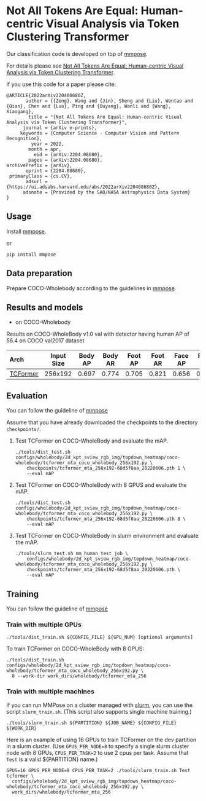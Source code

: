 # Not All Tokens Are Equal: Human-centric Visual Analysis via Token Clustering Transformer

Our classification code is developed on top of [mmpose](https://github.com/open-mmlab/mmpose).

For details please see [Not All Tokens Are Equal: Human-centric Visual Analysis via Token Clustering Transformer](https://arxiv.org/abs/2204.08680). 

If you use this code for a paper please cite:


```
@ARTICLE{2022arXiv220408680Z,
       author = {{Zeng}, Wang and {Jin}, Sheng and {Liu}, Wentao and {Qian}, Chen and {Luo}, Ping and {Ouyang}, Wanli and {Wang}, Xiaogang},
        title = "{Not All Tokens Are Equal: Human-centric Visual Analysis via Token Clustering Transformer}",
      journal = {arXiv e-prints},
     keywords = {Computer Science - Computer Vision and Pattern Recognition},
         year = 2022,
        month = apr,
          eid = {arXiv:2204.08680},
        pages = {arXiv:2204.08680},
archivePrefix = {arXiv},
       eprint = {2204.08680},
 primaryClass = {cs.CV},
       adsurl = {https://ui.adsabs.harvard.edu/abs/2022arXiv220408680Z},
      adsnote = {Provided by the SAO/NASA Astrophysics Data System}
}
```


## Usage

Install [mmpose](https://github.com/open-mmlab/mmpose).

or

```
pip install mmpose
```


## Data preparation

Prepare COCO-Wholebody according to the guidelines in [mmpose](https://github.com/open-mmlab/mmpose/blob/master/docs/en/tasks/2d_wholebody_keypoint.md).


## Results and models

-  on COCO-Wholebody

Results on COCO-WholeBody v1.0 val with detector having human AP of 56.4 on COCO val2017 dataset

| Arch  | Input Size | Body AP | Body AR | Foot AP | Foot AR | Face AP | Face AR  | Hand AP | Hand AR | Whole AP | Whole AR | ckpt | log |
| :---- | :--------: | :-----: | :-----: | :-----: | :-----: | :-----: | :------: | :-----: | :-----: | :------: |:-------: |:------: | :------: |
| [TCFormer](/configs/wholebody/2d_kpt_sview_rgb_img/topdown_heatmap/coco-wholebody/tcformer_mtagather_noextra_coco_wholebody_256x192.py)  | 256x192 | 0.697 | 0.774 | 0.705 | 0.821 | 0.656 | 0.753 | 0.539 | 0.652 | 0.576 | 0.681 | [ckpt](https://drive.google.com/file/d/1tRMhOxiab8BcuImi7B64BRgXPZ2A3BAx/view?usp=sharing) | [log](https://drive.google.com/file/d/1chRPtfEOPJzcuCZ7-nGsPZXZO9kjXdOH/view?usp=sharing) |




## Evaluation
You can follow the guideline of [mmpose](https://github.com/open-mmlab/mmpose/blob/master/docs/en/get_started.md)

Assume that you have already downloaded the checkpoints to the directory ```checkpoints/```.

1. Test TCFormer on COCO-WholeBody and evaluate the mAP.

   ```shell
   ./tools/dist_test.sh configs/wholebody/2d_kpt_sview_rgb_img/topdown_heatmap/coco-wholebody/tcformer_mta_coco_wholebody_256x192.py \
       checkpoints/tcformer_mta_256x192-68d5f8aa_20220606.pth 1 \
       --eval mAP
   ```


2. Test TCFormer on COCO-WholeBody with 8 GPUS and evaluate the mAP.

   ```shell
   ./tools/dist_test.sh configs/wholebody/2d_kpt_sview_rgb_img/topdown_heatmap/coco-wholebody/tcformer_mta_coco_wholebody_256x192.py \
       checkpoints/tcformer_mta_256x192-68d5f8aa_20220606.pth 8 \
       --eval mAP
   ```


3. Test TCFormer on COCO-WholeBody in slurm environment and evaluate the mAP.

   ```shell
   ./tools/slurm_test.sh mm_human test_job \
       configs/wholebody/2d_kpt_sview_rgb_img/topdown_heatmap/coco-wholebody/tcformer_mta_coco_wholebody_256x192.py \
       checkpoints/tcformer_mta_256x192-68d5f8aa_20220606.pth \
       --eval mAP
   ```


## Training
You can follow the guideline of [mmpose](https://github.com/open-mmlab/mmpose/blob/master/docs/en/get_started.md)


### Train with multiple GPUs
```shell
./tools/dist_train.sh ${CONFIG_FILE} ${GPU_NUM} [optional arguments]
```

To train TCFormer on COCO-WholeBody with 8 GPUS:
```shell
./tools/dist_train.sh configs/wholebody/2d_kpt_sview_rgb_img/topdown_heatmap/coco-wholebody/tcformer_mta_coco_wholebody_256x192.py \
  8 --work-dir work_dirs/wholebody/tcformer_mta_256
```

### Train with multiple machines

If you can run MMPose on a cluster managed with [slurm](https://slurm.schedmd.com/), you can use the script `slurm_train.sh`. (This script also supports single machine training.)

```shell
./tools/slurm_train.sh ${PARTITION} ${JOB_NAME} ${CONFIG_FILE} ${WORK_DIR}
```

Here is an example of using 16 GPUs to train TCFormer on the dev partition in a slurm cluster.
(Use `GPUS_PER_NODE=8` to specify a single slurm cluster node with 8 GPUs, `CPUS_PER_TASK=2` to use 2 cpus per task.
Assume that `Test` is a valid ${PARTITION} name.)

```shell
GPUS=16 GPUS_PER_NODE=8 CPUS_PER_TASK=2 ./tools/slurm_train.sh Test tcformer \
  configs/wholebody/2d_kpt_sview_rgb_img/topdown_heatmap/coco-wholebody/tcformer_mta_coco_wholebody_256x192.py \
  work_dirs/wholebody/tcformer_mta_256
```
